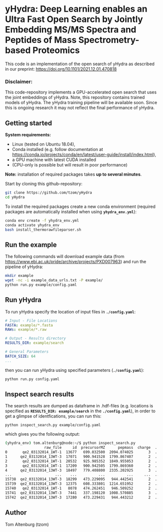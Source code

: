 # yHydra: Deep Learning enables an Ultra Fast Open Search by Jointly Embedding MS/MS Spectra and Peptides of Mass Spectrometry-based Proteomics

This code is an implementation of the open search of yHydra as described in our preprint: https://doi.org/10.1101/2021.12.01.470818  

### Disclaimer:

This code-repository implements a GPU-accelerated open search that uses the joint embeddings of yHydra.
Note, this repository contains trained models of yHydra. The yHydra training pipeline will be available soon.
Since this is ongoing research it may not reflect the final performance of yHydra.

## Getting started

**System requirements:** 
- Linux (tested on Ubuntu 18.04),
- Conda installed (e.g. follow documentation at https://conda.io/projects/conda/en/latest/user-guide/install/index.html),
- a GPU machine with latest CUDA installed
- (CPU-only is possible but will result in poor performance)

**Note:** installation of required packages takes **up to several minutes**.

Start by cloning this github-repository:

``` BASH
git clone https://github.com/tzom/yHydra
cd yHydra
```

To install the required packages create a new conda environment (required packages are automatically installed when using **`yhydra_env.yml`**):

``` BASH
conda env create -f yhydra_env.yml
conda activate yhydra_env
bash install_thermorawfileparser.sh
```

## Run the example

The following commands will download example data (from https://www.ebi.ac.uk/pride/archive/projects/PXD007963) and run the pipeline of yHydra: 

``` BASH
mkdir example
wget -nc -i example_data_urls.txt -P example/
python run.py example/config.yaml
```

## Run yHydra

To run yHydra specify the location of input files in **`./config.yaml`**:

``` YAML
# Input - File Locations
FASTA: example/*.fasta
RAWs: example/*.raw

# Output - Results directory
RESULTS_DIR: example/search

# General Parameters
BATCH_SIZE: 64
...
```

then you can run yHydra using specified parameters (**`./config.yaml`**):

``` BASH
python run.py config.yaml
```

## Inspect search results

The search results are dumped as dataframe in .hdf-files (e.g. locations is specified as **`RESULTS_DIR: example/search`** in the **`./config.yaml`**), in order to get a glimpse of identfications, you can run this:

```
python inspect_search.py example/config.yaml
```

which gives you the following output:

```  BASH
(yhydra_env) tom.altenburg@node:~/$ python inspect_search.py 
                  raw_file     id  precursorMZ      pepmass  charge  ...           best_peptide peptide_mass delta_mass         q           accession
0       qe2_03132014_1WT-1  13677   699.032500  2094.074025       3  ...  ADTAGVHGAALGADEIELTRK  2094.070485   0.003540  0.000000  [SYNPCC7002_A1022]
1      qe2_03132014_13WT-3  17071   900.941528  1799.867407       2  ...      DIVTQFHGAEAAVDAEK  1799.868945  -0.001538  0.000000  [SYNPCC7002_A1609]
2       qe2_03132014_1WT-1  20532   925.985352  1849.955053       2  ...     TLIEGLDEISHGGLPSGR  1849.953345   0.001708  0.000000  [SYNPCC7002_A0287]
3       qe2_03132014_1WT-1  17209   900.942505  1799.869360       2  ...      DIVTQFHGAEAAVDAEK  1799.868945   0.000415  0.000000  [SYNPCC7002_A1609]
4      qe2_03132014_13WT-3  18497   779.408800  2335.202925       3  ...  SIEAEQLKDDLPTIHVGDTVR  2335.201905   0.001020  0.000000  [SYNPCC7002_A1033]
...                    ...    ...          ...          ...     ...  ...                    ...          ...        ...       ...                 ...
15738  qe2_03132014_13WT-3  18299   473.229095   944.442541       2  ...                MFDIFTR   928.447665  15.994876  0.009911  [SYNPCC7002_A2209]
15739  qe2_03132014_13WT-3  12375   608.333801  1214.651952       2  ...            NVADEVIKEAK  1214.650635   0.001318  0.009911  [SYNPCC7002_A0341]
15740   qe2_03132014_1WT-1   8078   474.262451   946.509252       2  ...              IAETLTGSR   946.508345   0.000908  0.009973  [SYNPCC7002_A1930]
15741  qe2_03132014_13WT-3   7441   337.198120  1008.570885       3  ...              LLGHTEIAR  1008.571605  -0.000719  0.009973  [SYNPCC7002_A0246]
15742  qe2_03132014_13WT-3  17280   473.229431   944.443212       2  ...                MFDIFTR   928.447665  15.995548  0.009973  [SYNPCC7002_A2209]
```

## Author

Tom Altenburg (tzom)
